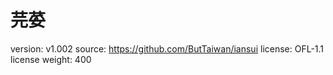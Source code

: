 # 芫荽

version: v1.002
source: https://github.com/ButTaiwan/iansui
license: OFL-1.1 license
weight: 400